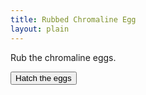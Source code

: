 ```yaml
---
title: Rubbed Chromaline Egg
layout: plain
---
```


<div id="sketch-holder"></div>

Rub the chromaline eggs.

<html>
<head>

<script src="https://cdn.jsdelivr.net/npm/p5@1.1.9/lib/p5.js"></script>
<script>
let t = 0;
function setup() {
  createCanvas(600, 600);
  noStroke();
}

function draw() {
  background(10, 10);

  for (let x = -50; x <= width+50; x = x + 60) {
    for (let y = -50; y <= height+50; y = y + 10) {
      const xAngle = map(mouseX, 0, width, -4 * PI, 4 * PI, true);
      const yAngle = map(mouseY, 0, height, -4 * PI, 4 * PI, true);
      const angle = xAngle * (x / width) + yAngle * (y / height);

      const myX = x + 15 * cos(2 * PI * t + angle);
      const myY = y + 15 * sin(2 * PI * t + angle);

      fill((x+y)*(256/(height+width)), x*(256/width), mouseY*(256/width));
      
      ellipse(myX, myY, 30);
    }
  }
    
t = t + 0.01;
}
</script>
</head>
</html>

<button onclick="myFunction()">Hatch the eggs</button>

<p id="demo"></p>

<script>
function myFunction() {
  var str = "It's a baby link!";
  var result = str.link("https://www.when2meet.com/?9417123-MPoci");
  document.getElementById("demo").innerHTML = result;
}
</script>

